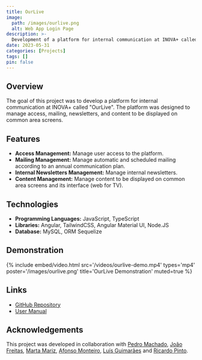 ```yaml
---
title: OurLive
image:
  path: /images/ourlive.png
  alt: Web App Login Page
description: >-
  Development of a platform for internal communication at INOVA+ called "OurLive", designed to manage access, mailing, newsletters, and content to be displayed on common area screens.
date: 2023-05-31
categories: [Projects]
tags: []
pin: false
---
```


## Overview

The goal of this project was to develop a platform for internal communication at INOVA+ called "OurLive". The platform was designed to manage access, mailing, newsletters, and content to be displayed on common area screens.

## Features

- **Access Management:** Manage user access to the platform.
- **Mailing Management:** Manage automatic and scheduled mailing according to an annual communication plan.
- **Internal Newsletters Management:** Manage internal newsletters.
- **Content Management:** Manage content to be displayed on common area screens and its interface (web for TV).

## Technologies

- **Programming Languages:** JavaScript, TypeScript
- **Libraries:** Angular, TailwindCSS, Angular Material UI, Node.JS
- **Database:** MySQL, ORM Sequelize

## Demonstration

{%
  include embed/video.html
  src='/videos/ourlive-demo.mp4'
  types='mp4'
  poster='/images/ourlive.png'
  title='OurLive Demonstration'
  muted=true
%}

## Links

- [GitHub Repository](https://github.com/xico2001pt/feup-lgp/tree/main/OurLive)
- [User Manual](https://github.com/xico2001pt/feup-lgp/blob/main/OurLive/User%20Manual.pdf)

## Acknowledgements

This project was developed in collaboration with [Pedro Machado](https://github.com/pmachado01), [João Freitas](https://github.com/JoaoFreitas9), [Marta Mariz](https://github.com/MartaMariz), [Afonso Monteiro](https://github.com/H0wl3r2001), [Luís Guimarães](https://github.com/luismrguimaraes) and [Ricardo Pinto](https://github.com/ricas00).
